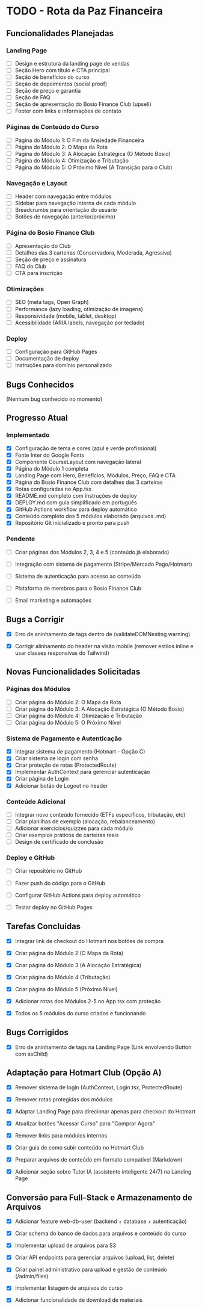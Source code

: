 # TODO - Rota da Paz Financeira

## Funcionalidades Planejadas

### Landing Page
- [ ] Design e estrutura da landing page de vendas
- [ ] Seção Hero com título e CTA principal
- [ ] Seção de benefícios do curso
- [ ] Seção de depoimentos (social proof)
- [ ] Seção de preço e garantia
- [ ] Seção de FAQ
- [ ] Seção de apresentação do Bosio Finance Club (upsell)
- [ ] Footer com links e informações de contato

### Páginas de Conteúdo do Curso
- [ ] Página do Módulo 1: O Fim da Ansiedade Financeira
- [ ] Página do Módulo 2: O Mapa da Rota
- [ ] Página do Módulo 3: A Alocação Estratégica (O Método Bosio)
- [ ] Página do Módulo 4: Otimização e Tributação
- [ ] Página do Módulo 5: O Próximo Nível (A Transição para o Club)

### Navegação e Layout
- [ ] Header com navegação entre módulos
- [ ] Sidebar para navegação interna de cada módulo
- [ ] Breadcrumbs para orientação do usuário
- [ ] Botões de navegação (anterior/próximo)

### Página do Bosio Finance Club
- [ ] Apresentação do Club
- [ ] Detalhes das 3 carteiras (Conservadora, Moderada, Agressiva)
- [ ] Seção de preço e assinatura
- [ ] FAQ do Club
- [ ] CTA para inscrição

### Otimizações
- [ ] SEO (meta tags, Open Graph)
- [ ] Performance (lazy loading, otimização de imagens)
- [ ] Responsividade (mobile, tablet, desktop)
- [ ] Acessibilidade (ARIA labels, navegação por teclado)

### Deploy
- [ ] Configuração para GitHub Pages
- [ ] Documentação de deploy
- [ ] Instruções para domínio personalizado

## Bugs Conhecidos

(Nenhum bug conhecido no momento)




## Progresso Atual

### Implementado
- [x] Configuração de tema e cores (azul e verde profissional)
- [x] Fonte Inter do Google Fonts
- [x] Componente CourseLayout com navegação lateral
- [x] Página do Módulo 1 completa
- [x] Landing Page com Hero, Benefícios, Módulos, Preço, FAQ e CTA
- [x] Página do Bosio Finance Club com detalhes das 3 carteiras
- [x] Rotas configuradas no App.tsx
- [x] README.md completo com instruções de deploy
- [x] DEPLOY.md com guia simplificado em português
- [x] GitHub Actions workflow para deploy automático
- [x] Conteúdo completo dos 5 módulos elaborado (arquivos .md)
- [x] Repositório Git inicializado e pronto para push

### Pendente
- [ ] Criar páginas dos Módulos 2, 3, 4 e 5 (conteúdo já elaborado)
- [ ] Integração com sistema de pagamento (Stripe/Mercado Pago/Hotmart)
- [ ] Sistema de autenticação para acesso ao conteúdo
- [ ] Plataforma de membros para o Bosio Finance Club
- [ ] Email marketing e automações




## Bugs a Corrigir
- [x] Erro de aninhamento de tags <a> dentro de <Link> (validateDOMNesting warning)


- [x] Corrigir alinhamento do header na visão mobile (remover estilos inline e usar classes responsivas do Tailwind)




## Novas Funcionalidades Solicitadas

### Páginas dos Módulos
- [ ] Criar página do Módulo 2: O Mapa da Rota
- [ ] Criar página do Módulo 3: A Alocação Estratégica (O Método Bosio)
- [ ] Criar página do Módulo 4: Otimização e Tributação
- [ ] Criar página do Módulo 5: O Próximo Nível

### Sistema de Pagamento e Autenticação
- [x] Integrar sistema de pagamento (Hotmart - Opção C)
- [x] Criar sistema de login com senha
- [x] Criar proteção de rotas (ProtectedRoute)
- [x] Implementar AuthContext para gerenciar autenticação
- [x] Criar página de Login
- [x] Adicionar botão de Logout no header

### Conteúdo Adicional
- [ ] Integrar novo conteúdo fornecido (ETFs específicos, tributação, etc)
- [ ] Criar planilhas de exemplo (alocação, rebalanceamento)
- [ ] Adicionar exercícios/quizzes para cada módulo
- [ ] Criar exemplos práticos de carteiras reais
- [ ] Design de certificado de conclusão

### Deploy e GitHub
- [ ] Criar repositório no GitHub
- [ ] Fazer push do código para o GitHub
- [ ] Configurar GitHub Actions para deploy automático
- [ ] Testar deploy no GitHub Pages




## Tarefas Concluídas
- [x] Integrar link de checkout do Hotmart nos botões de compra
- [x] Criar página do Módulo 2 (O Mapa da Rota)
- [x] Criar página do Módulo 3 (A Alocação Estratégica)
- [x] Criar página do Módulo 4 (Tributação)
- [x] Criar página do Módulo 5 (Próximo Nível)
- [x] Adicionar rotas dos Módulos 2-5 no App.tsx com proteção
- [x] Todos os 5 módulos do curso criados e funcionando




## Bugs Corrigidos
- [x] Erro de aninhamento de tags <a> na Landing Page (Link envolvendo Button com asChild)




## Adaptação para Hotmart Club (Opção A)
- [x] Remover sistema de login (AuthContext, Login.tsx, ProtectedRoute)
- [x] Remover rotas protegidas dos módulos
- [x] Adaptar Landing Page para direcionar apenas para checkout do Hotmart
- [x] Atualizar botões "Acessar Curso" para "Comprar Agora"
- [x] Remover links para módulos internos
- [x] Criar guia de como subir conteúdo no Hotmart Club
- [x] Preparar arquivos de conteúdo em formato compatível (Markdown)


- [x] Adicionar seção sobre Tutor IA (assistente inteligente 24/7) na Landing Page




## Conversão para Full-Stack e Armazenamento de Arquivos
- [x] Adicionar feature web-db-user (backend + database + autenticação)
- [x] Criar schema do banco de dados para arquivos e conteúdo do curso
- [x] Implementar upload de arquivos para S3
- [x] Criar API endpoints para gerenciar arquivos (upload, list, delete)
- [x] Criar painel administrativo para upload e gestão de conteúdo (/admin/files)
- [x] Implementar listagem de arquivos do curso
- [x] Adicionar funcionalidade de download de materiais

